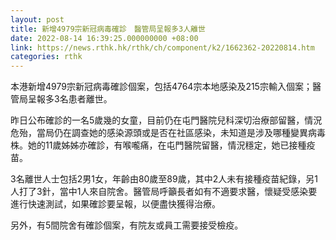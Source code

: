 ```yaml
---
layout: post
title: 新增4979宗新冠病毒確診　醫管局呈報多3人離世
date: 2022-08-14 16:39:25.000000000 +08:00
link: https://news.rthk.hk/rthk/ch/component/k2/1662362-20220814.htm
categories: rthk
---
```


本港新增4979宗新冠病毒確診個案，包括4764宗本地感染及215宗輸入個案；醫管局呈報多3名患者離世。

昨日公布確診的一名5歲幾的女童，目前仍在屯門醫院兒科深切治療部留醫，情況危殆，當局仍在調查她的感染源頭或是否在社區感染，未知道是涉及哪種變異病毒株。她的11歲姊姊亦確診，有喉嚨痛，在屯門醫院留醫，情況穩定，她已接種疫苗。

3名離世人士包括2男1女，年齡由80歲至89歲，其中2人未有接種疫苗紀錄，另1人打了3針，當中1人來自院舍。醫管局呼籲長者如有不適要求醫，懷疑受感染要進行快速測試，如果確診要呈報，以便盡快獲得治療。

另外，有5間院舍有確診個案，有院友或員工需要接受檢疫。
